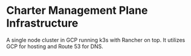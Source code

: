 # Charter Management Plane Infrastructure
A single node cluster in GCP running k3s with Rancher on top. It utilizes GCP for hosting and Route 53 for DNS.